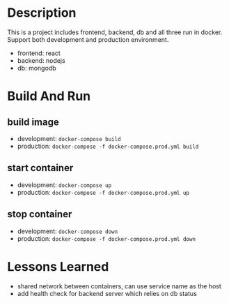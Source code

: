 # Description
This is a project includes frontend, backend, db and all three run in docker.<br>
Support both development and production environment.

* frontend: react
* backend: nodejs
* db: mongodb
  
# Build And Run
## build image
* development: `docker-compose build`
* production: `docker-compose -f docker-compose.prod.yml build`
## start container
* development: `docker-compose up`
* production: `docker-compose -f docker-compose.prod.yml up`
## stop container
* development: `docker-compose down`
* production: `docker-compose -f docker-compose.prod.yml down`


# Lessons Learned
* shared network between containers, can use service name as the host
* add health check for backend server which relies on db status